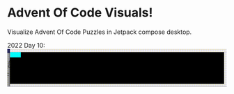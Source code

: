 # Advent Of Code Visuals!

Visualize Advent Of Code Puzzles in Jetpack compose desktop.

2022
Day 10:
![2022 Day 10](https://github.com/Oziomajnr/AdventOfCodeVisualization/blob/main/visualizations/AOC2022Day10.gif)

